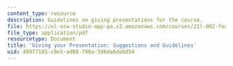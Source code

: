 ```yaml
---
content_type: resource
description: Guidelines on giving presentations for the course.
file: https://ol-ocw-studio-app-qa.s3.amazonaws.com/courses/21l-002-foundations-of-western-culture-ii-fall-2002/49977185c0e1ad08790a596da6debd54_presentations.pdf
file_type: application/pdf
resourcetype: Document
title: 'Giving your Presentation: Suggestions and Guidelines'
uid: 49977185-c0e1-ad08-790a-596da6debd54
---
```


